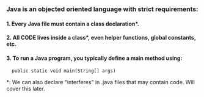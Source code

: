 ### Java is an objected oriented language with strict requirements:
#### 1. Every Java file must contain a class declaration*.
#### 2. All CODE lives inside a class*, even helper functions, global constants, etc.
#### 3. To run a Java program, you typically define a main method using:
      public static void main(String[] args)
    
*: We can also declare "interferes" in .java files that may contain code. Will cover this later.
